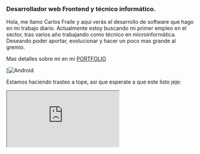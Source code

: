 ### Desarrollador web Frontend y técnico informático.

Hola, me llamo Carlos Fraile y aquí verás el desarrollo de software que hago en mi trabajo diario.
Actualmente estoy buscando mi primer empleo en el sector, tras varios año trabajando como técnico en microinformática.
Deseando poder aportar, evolucionar y hacer un poco mas grande al gremio.

Mas detalles sobre mi en mi <a href="https://cmfg.dev">PORTFOLIO</a>

[![Android]()




<!--
**NakoWhiteDevity/NakoWhiteDevity** is a ✨ _special_ ✨ repository because its `README.md` (this file) appears on your GitHub profile.

Here are some ideas to get you started:

- 🔭 I’m currently working on ...
- 🌱 I’m currently learning ...
- 👯 I’m looking to collaborate on ...
- 🤔 I’m looking for help with ...
- 💬 Ask me about ...
- 📫 How to reach me: ...
- 😄 Pronouns: ...
- ⚡ Fun fact: ...
-->

Estamos haciendo trasteo a tope, asi que esperate a que este listo jeje:
<iframe src="https://cmfg.dev"></iframe>
